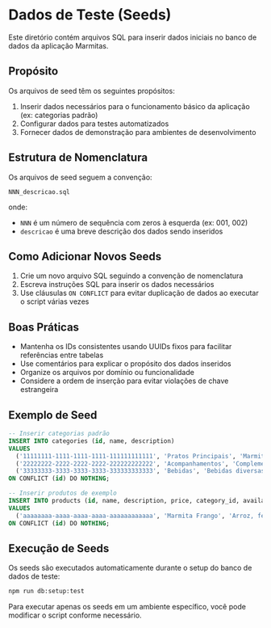# Dados de Teste (Seeds)

Este diretório contém arquivos SQL para inserir dados iniciais no banco de dados da aplicação Marmitas.

## Propósito

Os arquivos de seed têm os seguintes propósitos:

1. Inserir dados necessários para o funcionamento básico da aplicação (ex: categorias padrão)
2. Configurar dados para testes automatizados
3. Fornecer dados de demonstração para ambientes de desenvolvimento

## Estrutura de Nomenclatura

Os arquivos de seed seguem a convenção:

```
NNN_descricao.sql
```

onde:
- `NNN` é um número de sequência com zeros à esquerda (ex: 001, 002)
- `descricao` é uma breve descrição dos dados sendo inseridos

## Como Adicionar Novos Seeds

1. Crie um novo arquivo SQL seguindo a convenção de nomenclatura
2. Escreva instruções SQL para inserir os dados necessários
3. Use cláusulas `ON CONFLICT` para evitar duplicação de dados ao executar o script várias vezes

## Boas Práticas

- Mantenha os IDs consistentes usando UUIDs fixos para facilitar referências entre tabelas
- Use comentários para explicar o propósito dos dados inseridos
- Organize os arquivos por domínio ou funcionalidade
- Considere a ordem de inserção para evitar violações de chave estrangeira

## Exemplo de Seed

```sql
-- Inserir categorias padrão
INSERT INTO categories (id, name, description)
VALUES
  ('11111111-1111-1111-1111-111111111111', 'Pratos Principais', 'Marmitas completas'),
  ('22222222-2222-2222-2222-222222222222', 'Acompanhamentos', 'Complementos para refeição'),
  ('33333333-3333-3333-3333-333333333333', 'Bebidas', 'Bebidas diversas')
ON CONFLICT (id) DO NOTHING;

-- Inserir produtos de exemplo
INSERT INTO products (id, name, description, price, category_id, available)
VALUES
  ('aaaaaaaa-aaaa-aaaa-aaaa-aaaaaaaaaaaa', 'Marmita Frango', 'Arroz, feijão e frango', 15.90, '11111111-1111-1111-1111-111111111111', true)
ON CONFLICT (id) DO NOTHING;
```

## Execução de Seeds

Os seeds são executados automaticamente durante o setup do banco de dados de teste:

```bash
npm run db:setup:test
```

Para executar apenas os seeds em um ambiente específico, você pode modificar o script conforme necessário. 
